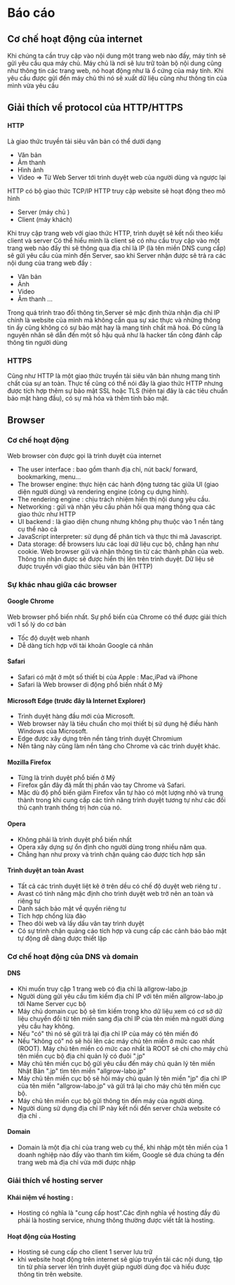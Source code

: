 # Báo cáo 
## Cơ chế hoạt động của internet
Khi chúng ta cần truy cập vào nội dung một trang web nào đấy, máy tính sẽ gửi yêu cầu qua máy chủ.
Máy chủ là nơi sẽ lưu trữ toàn bộ nội dung cũng như thông tin các trang web, nó hoạt động như là ổ cứng của máy tính.
Khi yêu cầu được gửi đến máy chủ thì nó sẽ xuất dữ liệu cũng như thông tin của mình vừa yêu cầu 
## Giải thích về protocol của HTTP/HTTPS
#### HTTP 
Là giao thức truyền tải siêu văn bản có thể dưới dạng 
* Văn bản 
* Âm thanh
* Hình ảnh
* Video 
=> Từ Web Server tới trình duyệt web của người dùng và ngược lại 

HTTP có bộ giao thức TCP/IP
HTTP truy cập website sẽ hoạt động theo mô hình 
* Server (máy chủ )
* Client (máy khách)

Khi truy cập trang web với giao thức HTTP,  trình duyệt sẽ kết nối theo kiểu client và server
Có thể hiểu mình là client sẽ có nhu cầu truy cập vào một trang web nào đấy thì sẽ thông qua địa chỉ là IP (là tên miền DNS cung cấp) sẽ gửi yêu cầu của mình 
đến Server, sao khi Server nhận được sẽ trả ra các nội dung của trang web đấy : 

* Văn bản 
* Ảnh 
* Video 
* Âm thanh ...

Trong quá trình trao đổi thông tin,Server sẽ mặc định thừa nhận địa chỉ IP chính là website của mình 
mà không cần qua sự xác thực và những thông tin ấy cũng không có sự bảo mật hay là mang tính chất mã hoá. 
Đó cũng là nguyên nhân sẽ dẫn đến một số hậu quả như là hacker tấn công đánh cắp thông tin người dùng 

### HTTPS
Cũng như HTTP là một giao thức truyền tải siêu văn bản nhưng mang tính chất của sự an toàn.
Thực tế cũng có thể nói đây là giao thức HTTP nhưng được tích hợp thêm sự bảo mật SSL hoặc TLS (hiện tại đây là các tiêu chuẩn bảo mật hàng đầu), có sự mã hóa
và thêm tính bảo mật. 
## Browser 
### Cơ chế hoạt động
Web browser còn được gọi là trình duyệt của internet 
* The user interface : bao gồm thanh địa chỉ, nút back/ forward, bookmarking, menu...
*  The browser engine: thực hiện các hành động tương tác giữa UI (giao diện người dùng) và rendering engine (công cụ dựng hình).
*  The rendering engine : chịu trách nhiệm hiển thị nội dung yêu cầu.
*  Networking : gửi và nhận yêu cầu phản hồi qua mạng thông qua các giao thức như HTTP
*  UI backend : là giao diện chung nhưng không phụ thuộc vào 1 nền tảng cụ thể nào cả 
*  JavaScript interpreter: sử dụng để phân tích và thực thi mã Javascript. 
*  Data storage: để browsers lưu các loại dữ liệu cục bộ, chẳng hạn như cookie.
Web browser gửi và nhận thông tin từ các thành phần của web. Thông tin nhận được sẽ được hiển thị 
lên trên trình duyệt. Dữ liệu sẽ được truyền với giao thức siêu văn bản (HTTP) 

### Sự khác nhau giữa các browser 
#### Google Chrome
Web browser phổ biến nhất. Sự phổ biến của Chrome có thể được giải thích với 1 số lý do cơ bản
* Tốc độ duyệt web nhanh
* Dễ dàng tích hợp với tài khoản Google cá nhân

#### Safari
* Safari có mặt ở một số thiết bị của Apple : Mac,iPad và iPhone
* Safari là Web browser di động phổ biến nhất ở Mỹ

#### Microsoft Edge (trước đây là Internet Explorer)

* Trình duyệt hàng đầu mới của Microsoft.
*  Web browser này là tiêu chuẩn cho mọi thiết bị sử dụng hệ điều hành Windows của Microsoft.
*  Edge được xây dựng trên nền tảng trình duyệt Chromium
*  Nền tảng này cũng làm nền tảng cho Chrome và các trình duyệt khác.

#### Mozilla Firefox 

* Từng là trình duyệt phổ biến ở Mỹ 
*  Firefox gần đây đã mất thị phần vào tay Chrome và Safari.
*  Mặc dù độ phổ biến giảm Firefox vẫn tự hào có một lượng nhỏ và trung thành trong khi cung cấp 
các tính năng trình duyệt tương tự như các đối thủ cạnh tranh thống trị hơn của nó.

#### Opera
* Không phải là trình duyệt phổ biến nhất 
*  Opera xây dựng sự ổn định cho người dùng trong nhiều năm qua. 
*  Chẳng hạn như proxy và trình chặn quảng cáo được tích hợp sẵn


#### Trình duyệt an toàn Avast
* Tất cả các trình duyệt liệt kê ở trên dều có chế độ duyệt web riêng tư . 
*  Avast có tính năng mặc định cho trình duyệt web trở nên an toàn và riêng tư
*  Danh sách bảo mật về quyền riêng tư 
 * Tích hợp chống lừa đảo  
 * Theo dõi web và lấy dấu vân tay trình duyệt 
 * Có sự trình chặn quảng cáo tích hợp và cung cấp các cảnh báo bảo mật tự động dễ dàng được thiết lập

### Cơ chế hoạt động của DNS và domain
#### DNS 
* Khi muốn truy cập 1 trang web có địa chỉ là allgrow-labo.jp
* Người dùng gửi yêu cầu tìm kiếm địa chỉ IP với tên miền allgrow-labo.jp tới Name Server cục bộ
* Máy chủ domain cục bộ sẽ tìm kiếm trong kho dữ liệu xem có cơ sở dữ liệu chuyển đổi từ tên miền sang địa chỉ IP của tên miền mà người dùng yêu cầu hay không.
*  Nếu "có" thì nó sẽ gửi trả lại địa chỉ IP của máy có tên miền đó
*  Nếu "không có" nó sẽ hỏi lên các máy chủ tên miền ở mức cao nhất (ROOT). Máy chủ tên miền 
 có mức cao nhất là ROOT sẽ chỉ cho máy chủ tên miền cục bộ địa chỉ quản lý có đuôi ".jp"
*  Máy chủ tên miền cục bộ gửi yêu cầu đến máy chủ quản lý tên miền Nhật Bản ".jp" tìm tên miền "allgrow-labo.jp"
*  Máy chủ tên miền cục bộ sẽ hỏi máy chủ quản lý tên miền "jp" địa chỉ IP của tên miền "allgrow-labo.jp" và gửi trả lại cho máy chủ tên miền cục bộ.
*  Máy chủ tên miền cục bộ gửi thông tin đến máy của người dùng.
* Người dùng sử dụng địa chỉ IP này kết nối đến server chứa website có địa chỉ .


#### Domain 
* Domain là một địa chỉ của trang web cụ thể, khi nhập một tên miền của 1 doanh nghiệp nào đấy vào thanh tìm kiếm, Google sẽ đưa chúng ta đến trang web mà địa chỉ vừa mới được nhập 

### Giải thích về hosting server
#### Khái niệm về hosting : 
* Hosting có nghĩa là "cung cấp host".Các định nghĩa về hosting đầy đủ phải là hosting service, nhưng thông thường được viết tắt là hosting.

#### Hoạt động của Hosting
* Hosting sẽ cung cấp cho client 1 server lưu trữ  
* khi website hoạt động trên internet sẽ giúp truyền tải các nội dung, tập tin từ phía server lên trình duyệt giúp người dùng đọc và hiểu được thông tin trên website. 
